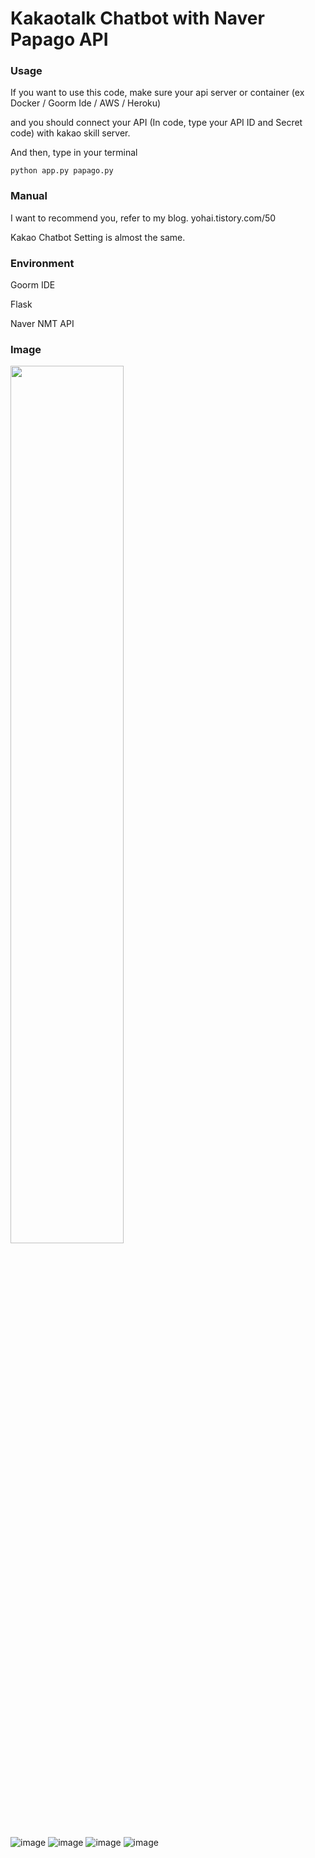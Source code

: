 # Kakaotalk Chatbot with Naver Papago API


### Usage
If you want to use this code, make sure your api server or container (ex Docker / Goorm Ide / AWS / Heroku)

and you should connect your API (In code, type your API ID and Secret code) with kakao skill server.

And then, type in your terminal
```
python app.py papago.py
```

### Manual

I want to recommend you, refer to my blog.
yohai.tistory.com/50

Kakao Chatbot Setting is almost the same.

### Environment

Goorm IDE

Flask

Naver NMT API

### Image
<img src="https://user-images.githubusercontent.com/49181231/83630865-7f44fa00-a5d7-11ea-8771-3bd0627a6905.png" width="60%">

![image](https://user-images.githubusercontent.com/49181231/83794437-f910dc80-a6d8-11ea-92e5-7229e9299b05.png)
![image](https://user-images.githubusercontent.com/49181231/83794464-04fc9e80-a6d9-11ea-90b9-20f4b1aba6c0.png)
![image](https://user-images.githubusercontent.com/49181231/83794488-0f1e9d00-a6d9-11ea-906e-5590a7ac66d6.png)
![image](https://user-images.githubusercontent.com/49181231/83794508-1645ab00-a6d9-11ea-8a26-62b7808663d0.png)

